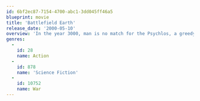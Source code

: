 ```yaml
---
id: 6bf2ec87-7154-4700-abc1-3dd045ff46a5
blueprint: movie
title: 'Battlefield Earth'
release_date: '2000-05-10'
overview: 'In the year 3000, man is no match for the Psychlos, a greedy, manipulative race of aliens on a quest for ultimate profit. Led by the powerful Terl, the Psychlos are stripping Earth clean of its natural resources, using the broken remnants of humanity as slaves. What is left of the human race has descended into a near primitive state. After being captured, it is up to Tyler to save mankind.'
genres:
  -
    id: 28
    name: Action
  -
    id: 878
    name: 'Science Fiction'
  -
    id: 10752
    name: War
---
```

